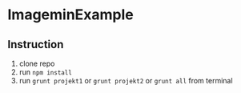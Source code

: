 # ImageminExample

## Instruction

1) clone repo  
2) run `npm install`  
3) run `grunt projekt1` or `grunt projekt2` or `grunt all` from terminal  
